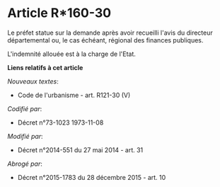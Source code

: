 # Article R*160-30

Le préfet statue sur la demande après avoir recueilli l'avis du   directeur départemental ou, le cas échéant, régional des
finances publiques. 

L'indemnité allouée est à la charge de l'Etat.

**Liens relatifs à cet article**

_Nouveaux textes_:

  - Code de l'urbanisme - art. R121-30 (V)

_Codifié par_:

  - Décret n°73-1023 1973-11-08

_Modifié par_:

  - Décret n°2014-551 du 27 mai 2014 - art. 31

_Abrogé par_:

  - Décret n°2015-1783 du 28 décembre 2015 - art. 10
